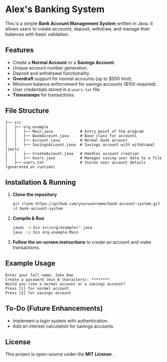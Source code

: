 # Alex's Banking System

This is a simple **Bank Account Management System** written in Java. It allows users to create accounts, deposit, withdraw, and manage their balances with basic validation.

## Features
- Create a **Normal Account** or a **Savings Account**.
- Unique account number generation.
- Deposit and withdrawal functionality.
- **Overdraft** support for normal accounts (up to $500 limit).
- Minimum balance enforcement for savings accounts ($100 required).
- User credentials stored in a `users.txt` file.
- **Timestamps** for transactions.

## File Structure
```
├── src
│   ├── org.example
│   │   ├── Main.java            # Entry point of the program
│   │   ├── BankAccount.java     # Base class for accounts
│   │   ├── Account.java         # Normal bank account
│   │   ├── SavingsAccount.java  # Savings account with withdrawal limits
│   │   ├── CreateAccount.java   # Handles account creation
│   │   ├── Users.java           # Manages saving user data to a file
│   ├── users.txt                # Stores user account details (generated at runtime)
```

## Installation & Running
1. **Clone the repository**
   ```sh
   git clone https://github.com/yourusername/bank-account-system.git
   cd bank-account-system
   ```
2. **Compile & Run**
   ```sh
   javac -d bin src/org/example/*.java
   java -cp bin org.example.Main
   ```
3. **Follow the on-screen instructions** to create an account and make transactions.

## Example Usage
```
Enter your full name: John Doe
Create a password (min 6 characters): ********
Would you like a normal account or a savings account?
Press [1] for normal account
Press [2] for savings account
```

## To-Do (Future Enhancements)
- Implement a login system with authentication.
- Add an interest calculation for savings accounts.


## License
This project is open-source under the **MIT License**.

